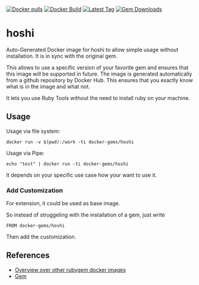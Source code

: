 [![Docker pulls](https://img.shields.io/docker/pulls/rubygem/hoshi.svg)](https://hub.docker.com/r/rubygem/hoshi/)
[![Docker Build](https://img.shields.io/docker/automated/rubygem/hoshi.svg)](https://hub.docker.com/r/rubygem/hoshi/)
[![Latest Tag](https://img.shields.io/github/tag/docker-rubygem/hoshi.svg)](https://hub.docker.com/r/rubygem/hoshi/)
[![Gem Downloads](https://img.shields.io/gem/dt/hoshi.svg)](https://rubygems.org/gems/hoshi/)
# hoshi

Auto-Generated Docker image for hoshi to allow simple usage without installation.
It is in sync with the original gem.

This allows to use a specific version of your favorite gem and ensures that this image will be supported in future.
The image is generated automatically from a github repository by Docker Hub.
This ensures that you exactly know what is in the image and what not.

It lets you use Ruby Tools without the need to install ruby on your machine.

## Usage

Usage via file system:

`docker run -v $(pwd):/work -ti docker-gems/hoshi`

Usage via Pipe:

`echo "test" | docker run -ti docker-gems/hoshi`

It depends on your specific use case how your want to use it.

### Add Customization

For extension, it could be used as base image.

So instead of struggeling with the installation of a gem, just write

`FROM docker-gems/hoshi`

Then add the customization.

## References

 - [Overview over other rubygem docker images](https://github.com/thinkbot/docker-rubygem)
 - [Gem](https://rubygems.org/gems/hoshi/)
